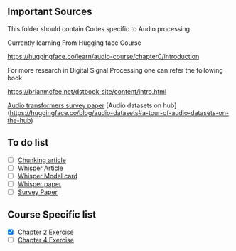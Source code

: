 ## Important Sources
This folder should contain Codes specific to Audio processing

Currently learning From Hugging face Course

https://huggingface.co/learn/audio-course/chapter0/introduction

For more research in Digital Signal Processing one can refer the following book

https://brianmcfee.net/dstbook-site/content/intro.html

[Audio transformers survey paper](https://arxiv.org/abs/2303.11607)
[Audio datasets on hub] (https://huggingface.co/blog/audio-datasets#a-tour-of-audio-datasets-on-the-hub)


## To do list
- [ ] [Chunking article](https://huggingface.co/blog/asr-chunking)
- [ ] [Whisper Article](https://openai.com/research/whisper)
- [ ] [Whisper Model card](https://huggingface.co/openai/whisper-base#usage)
- [ ] [Whisper paper](https://arxiv.org/pdf/2212.04356.pdf) 
- [ ] [Survey Paper](https://arxiv.org/abs/2303.11607)

## Course Specific list
- [x] [Chapter 2 Exercise](https://huggingface.co/learn/audio-course/chapter2/hands_on)
- [ ] [Chapter 4 Exercise](https://huggingface.co/learn/audio-course/chapter4/hands_on)
